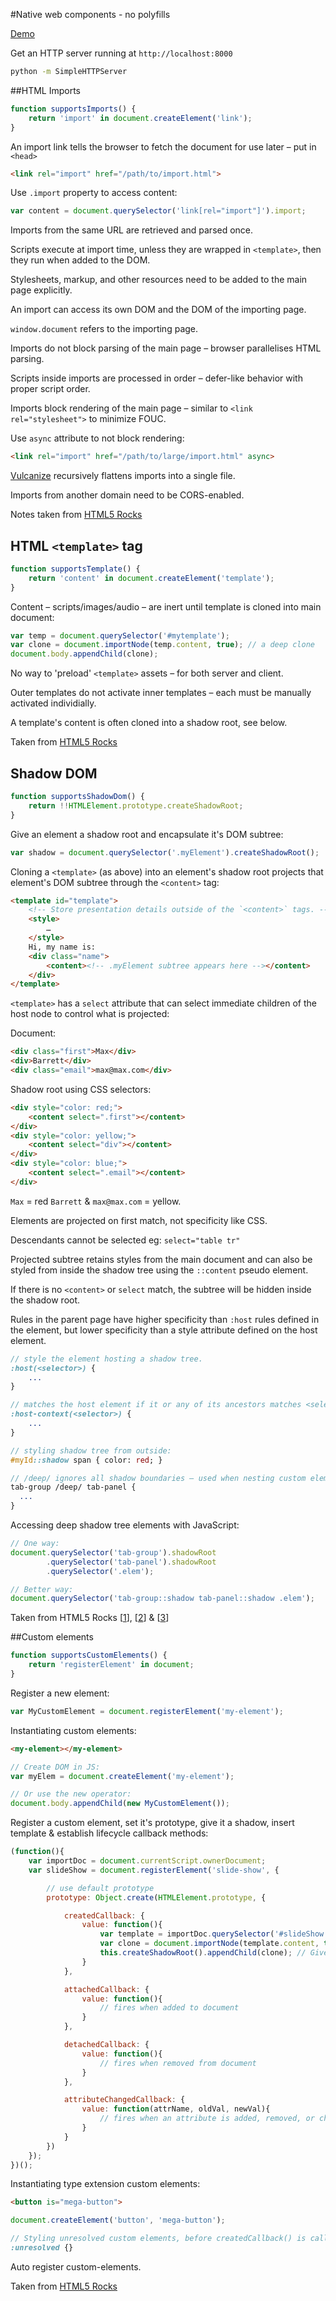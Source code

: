 #Native web components - no polyfills

[Demo](http://maxbarrett.github.io/web-components/)

Get an HTTP server running at `http://localhost:8000`
```sh
python -m SimpleHTTPServer
```


##HTML Imports
```javascript
function supportsImports() {
	return 'import' in document.createElement('link');
}
```

An import link tells the browser to fetch the document for use later – put in `<head>`
```html
<link rel="import" href="/path/to/import.html">
```

Use `.import` property to access content:
```javascript
var content = document.querySelector('link[rel="import"]').import;
```

Imports from the same URL are retrieved and parsed once.

Scripts execute at import time, unless they are wrapped in `<template>`, then they run when added to the DOM.

Stylesheets, markup, and other resources need to be added to the main page explicitly. 

An import can access its own DOM and the DOM of the importing page.

`window.document` refers to the importing page.

Imports do not block parsing of the main page – browser parallelises HTML parsing.

Scripts inside imports are processed in order – defer-like behavior with proper script order.

Imports block rendering of the main page – similar to `<link rel="stylesheet">` to minimize FOUC.

Use `async` attribute to not block rendering:
```html
<link rel="import" href="/path/to/large/import.html" async>
```

[Vulcanize](https://github.com/Polymer/vulcanize) recursively flattens imports into a single file.

Imports from another domain need to be CORS-enabled.

Notes taken from [HTML5 Rocks](http://www.html5rocks.com/en/tutorials/webcomponents/imports/)







## HTML `<template>` tag
```javascript
function supportsTemplate() {
	return 'content' in document.createElement('template');
}
```

Content – scripts/images/audio – are inert until template is cloned into main document:
```javascript
var temp = document.querySelector('#mytemplate');
var clone = document.importNode(temp.content, true); // a deep clone
document.body.appendChild(clone);
```

No way to 'preload' `<template>` assets – for both server and client.

Outer templates do not activate inner templates – each must be manually activated individially.

A template's content is often cloned into a shadow root, see below.

Taken from [HTML5 Rocks](http://www.html5rocks.com/en/tutorials/webcomponents/template/)







## Shadow DOM
```javascript
function supportsShadowDom() {
	return !!HTMLElement.prototype.createShadowRoot;
}
```

Give an element a shadow root and encapsulate it's DOM subtree:
```javascript
var shadow = document.querySelector('.myElement').createShadowRoot();
```

Cloning a `<template>` (as above) into an element's shadow root projects that element's DOM subtree through the `<content>` tag:

```html
<template id="template">
	<!-- Store presentation details outside of the `<content>` tags. -->
	<style>
		…
	</style>
	Hi, my name is: 
	<div class="name">
		<content><!-- .myElement subtree appears here --></content>
	</div>
</template>
```

`<template>` has a `select` attribute that can select immediate children of the host node to control what is projected:

Document:
```html
<div class="first">Max</div>
<div>Barrett</div>
<div class="email">max@max.com</div>
```

Shadow root using CSS selectors:
```html
<div style="color: red;">
	<content select=".first"></content>
</div>
<div style="color: yellow;">
	<content select="div"></content>
</div>
<div style="color: blue;">
	<content select=".email"></content>
</div>
```

`Max` = red `Barrett` & `max@max.com` = yellow.

Elements are projected on first match, not specificity like CSS.

Descendants cannot be selected eg: `select="table tr"`

Projected subtree retains styles from the main document and can also be styled from inside the shadow tree using the `::content` pseudo element.

If there is no `<content>` or `select` match, the subtree will be hidden inside the shadow root.

Rules in the parent page have higher specificity than `:host` rules defined in the element, but lower specificity than a style attribute defined on the host element.

```sass
// style the element hosting a shadow tree.
:host(<selector>) {
	... 
}

// matches the host element if it or any of its ancestors matches <selector>
:host-context(<selector>) {
	...
}

// styling shadow tree from outside:
#myId::shadow span { color: red; }

// /deep/ ignores all shadow boundaries – used when nesting custom elements:
tab-group /deep/ tab-panel {
  ...
}
```

Accessing deep shadow tree elements with JavaScript:
```javascript
// One way:
document.querySelector('tab-group').shadowRoot
        .querySelector('tab-panel').shadowRoot
        .querySelector('.elem');

// Better way:
document.querySelector('tab-group::shadow tab-panel::shadow .elem');
```


Taken from HTML5 Rocks [[1](http://www.html5rocks.com/en/tutorials/webcomponents/shadowdom/)], [[2](http://www.html5rocks.com/en/tutorials/webcomponents/shadowdom-201/)] & [[3](http://www.html5rocks.com/en/tutorials/webcomponents/shadowdom-301/)]









##Custom elements
```javascript
function supportsCustomElements() {
	return 'registerElement' in document;
}
```

Register a new element:
```javascript
var MyCustomElement = document.registerElement('my-element');
```

Instantiating custom elements:
```html
<my-element></my-element>
```

```javascript
// Create DOM in JS:
var myElem = document.createElement('my-element');

// Or use the new operator:
document.body.appendChild(new MyCustomElement());
```

Register a custom element, set it's prototype, give it a shadow, insert template & establish lifecycle callback methods:
```javascript
(function(){
	var importDoc = document.currentScript.ownerDocument;
	var slideShow = document.registerElement('slide-show', {

		// use default prototype
		prototype: Object.create(HTMLElement.prototype, {

			createdCallback: {
				value: function(){
					var template = importDoc.querySelector('#slideShow'); // grab <template> above
					var clone = document.importNode(template.content, true); // clone it
					this.createShadowRoot().appendChild(clone); // Give <slide-show> a shadow root & insert <template>
				}
			},

			attachedCallback: {
				value: function(){
					// fires when added to document
				}
			},

			detachedCallback: {
				value: function(){
					// fires when removed from document
				}
			},

			attributeChangedCallback: {
				value: function(attrName, oldVal, newVal){
					// fires when an attribute is added, removed, or changed.
				}
			}
		})
	});
})();
```


Instantiating type extension custom elements:
```html
<button is="mega-button">
```

```javascript
document.createElement('button', 'mega-button');
```

```sass
// Styling unresolved custom elements, before createdCallback() is called:
:unresolved {}
```


Auto register custom-elements.


Taken from [HTML5 Rocks](http://www.html5rocks.com/en/tutorials/webcomponents/customelements/)
